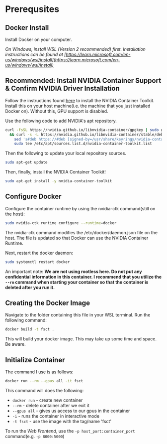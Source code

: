 # Prerequsites

## Docker Install

Install Docker on your computer.

*On Windows, install WSL (Version 2 recommended) first. Installation instructions can be found at [https://learn.microsoft.com/en-us/windows/wsl/install](https://learn.microsoft.com/en-us/windows/wsl/install)*

## Recommended: Install NVIDIA Container Support & Confirm NVIDIA Driver Installation

Follow the instructions found [here](https://docs.nvidia.com/datacenter/cloud-native/container-toolkit/latest/install-guide.html#installing-the-nvidia-container-toolkit) to install the NVIDIA Container Toolkit. Install this on your host machine(i.e. the machine that you just installed Docker on). Without this, GPU support is disabled.

Use the following code to add NVIDIA's apt repository.

```bash
curl -fsSL https://nvidia.github.io/libnvidia-container/gpgkey | sudo gpg --dearmor -o /usr/share/keyrings/nvidia-container-toolkit-keyring.gpg \
  && curl -s -L https://nvidia.github.io/libnvidia-container/stable/deb/nvidia-container-toolkit.list | \
    sed 's#deb https://#deb [signed-by=/usr/share/keyrings/nvidia-container-toolkit-keyring.gpg] https://#g' | \
    sudo tee /etc/apt/sources.list.d/nvidia-container-toolkit.list
```

Then the following to update your local repository sources.

```bash
sudo apt-get update
```

Then, finally, install the NVIDIA Container Toolkit!

```bash
sudo apt-get install -y nvidia-container-toolkit
```

## Configure Docker

Configure the container runtime by using the nvidia-ctk command(still on the host):

```bash
sudo nvidia-ctk runtime configure --runtime=docker
```

The nvidia-ctk command modifies the /etc/docker/daemon.json file on the host. The file is updated so that Docker can use the NVIDIA Container Runtime.

Next, restart the docker daemon:

```bash
sudo systemctl restart docker
```

An important note: **We are not using rootless here. Do not put any confidential information in this container. I recommend that you utilize the `--rm` command when starting your container so that the container is deleted after you run it.**

## Creating the Docker Image

Navigate to the folder containing this file in your WSL terminal. Run the following command:

```bash
docker build -t fsct . 
```

This will build your docker image. This may take up some time and space. Be aware.

## Initialize Container

The command I use is as follows:

```bash
docker run --rm --gpus all -it fsct
```

This command will does the following:

- `docker run` - create new container
- `--rm` - delete container after we exit it
- `--gpus all` - gives us access to our gpus in the container
- `-i` - runs the container in interactive mode
- `-t fsct` - use the image with the tag/name 'fsct'

To run the *Web Frontend*, use the `-p host_port:container_port` command(e.g. `-p 8000:5000`)
